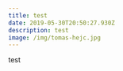 ```yaml
---
title: test
date: 2019-05-30T20:50:27.930Z
description: test
image: /img/tomas-hejc.jpg
---
```

test
